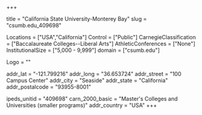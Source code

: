 
+++

title = "California State University-Monterey Bay"
slug = "csumb.edu_409698"

Locations = ["USA","California"]
Control = ["Public"]
CarnegieClassification = ["Baccalaureate Colleges--Liberal Arts"]
AthleticConferences = ["None"]
InstitutionalSize = ["5,000 - 9,999"]
domain = ["csumb.edu"]

Logo = ""

addr_lat = "-121.799216"
addr_long = "36.653724"
addr_street = "100 Campus Center"
addr_city = "Seaside"
addr_state = "California"
addr_postalcode = "93955-8001"

ipeds_unitid = "409698"
carn_2000_basic = "Master's Colleges and Universities (smaller programs)"
addr_country = "USA"
+++
    
